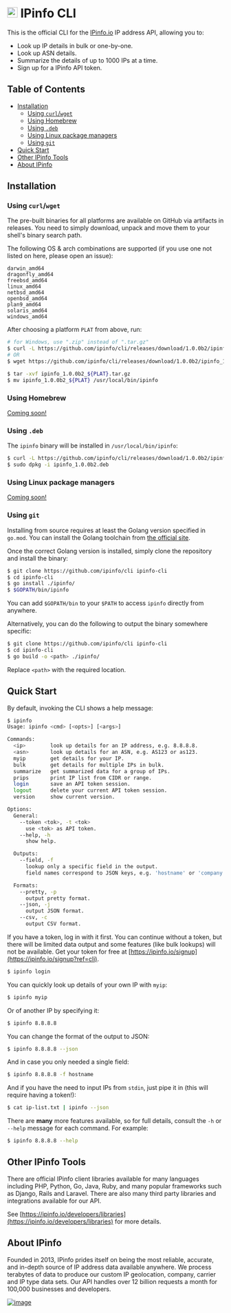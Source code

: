 # [<img src="https://ipinfo.io/static/ipinfo-small.svg" alt="IPinfo" width="24"/>](https://ipinfo.io/) IPinfo CLI

This is the official CLI for the [IPinfo.io](https://ipinfo.io) IP address API,
allowing you to:

- Look up IP details in bulk or one-by-one.
- Look up ASN details.
- Summarize the details of up to 1000 IPs at a time.
- Sign up for a IPinfo API token.

## Table of Contents

* [Installation](#installation)
    + [Using `curl`/`wget`](#using-curlwget)
    + [Using Homebrew](#using-homebrew)
    + [Using `.deb`](#using-deb)
    + [Using Linux package managers](#using-linux-package-managers)
    + [Using `git`](#using-git)
* [Quick Start](#quick-start)
* [Other IPinfo Tools](#other-ipinfo-tools)
* [About IPinfo](#about-ipinfo)

## Installation

### Using `curl`/`wget`

The pre-built binaries for all platforms are available on GitHub via artifacts
in releases. You need to simply download, unpack and move them to your shell's
binary search path.

The following OS & arch combinations are supported (if you use one not listed
on here, please open an issue):

```
darwin_amd64
dragonfly_amd64
freebsd_amd64
linux_amd64
netbsd_amd64
openbsd_amd64
plan9_amd64
solaris_amd64
windows_amd64
```

After choosing a platform `PLAT` from above, run:

```bash
# for Windows, use ".zip" instead of ".tar.gz"
$ curl -L https://github.com/ipinfo/cli/releases/download/1.0.0b2/ipinfo_1.0.0b2_${PLAT}.tar.gz
# OR
$ wget https://github.com/ipinfo/cli/releases/download/1.0.0b2/ipinfo_1.0.0b2_${PLAT}.tar.gz

$ tar -xvf ipinfo_1.0.0b2_${PLAT}.tar.gz
$ mv ipinfo_1.0.0b2_${PLAT} /usr/local/bin/ipinfo
```

### Using Homebrew

[Coming soon!](https://github.com/ipinfo/cli/issues/3)

### Using `.deb`

The `ipinfo` binary will be installed in `/usr/local/bin/ipinfo`:

```bash
$ curl -L https://github.com/ipinfo/cli/releases/download/1.0.0b2/ipinfo_1.0.0b2.deb
$ sudo dpkg -i ipinfo_1.0.0b2.deb
```

### Using Linux package managers

[Coming soon!](https://github.com/ipinfo/cli/issues/3)

### Using `git`

Installing from source requires at least the Golang version specified in
`go.mod`. You can install the Golang toolchain from
[the official site](https://golang.org/doc/install).

Once the correct Golang version is installed, simply clone the repository and
install the binary:

```bash
$ git clone https://github.com/ipinfo/cli ipinfo-cli
$ cd ipinfo-cli
$ go install ./ipinfo/
$ $GOPATH/bin/ipinfo
```

You can add `$GOPATH/bin` to your `$PATH` to access `ipinfo` directly from
anywhere.

Alternatively, you can do the following to output the binary somewhere
specific:

```bash
$ git clone https://github.com/ipinfo/cli ipinfo-cli
$ cd ipinfo-cli
$ go build -o <path> ./ipinfo/
```

Replace `<path>` with the required location.

## Quick Start

By default, invoking the CLI shows a help message:

```bash
$ ipinfo
Usage: ipinfo <cmd> [<opts>] [<args>]

Commands:
  <ip>        look up details for an IP address, e.g. 8.8.8.8.
  <asn>       look up details for an ASN, e.g. AS123 or as123.
  myip        get details for your IP.
  bulk        get details for multiple IPs in bulk.
  summarize   get summarized data for a group of IPs.
  prips       print IP list from CIDR or range.
  login       save an API token session.
  logout      delete your current API token session.
  version     show current version.

Options:
  General:
    --token <tok>, -t <tok>
      use <tok> as API token.
    --help, -h
      show help.

  Outputs:
    --field, -f
      lookup only a specific field in the output.
      field names correspond to JSON keys, e.g. 'hostname' or 'company.type'.

  Formats:
    --pretty, -p
      output pretty format.
    --json, -j
      output JSON format.
    --csv, -c
      output CSV format.
```

If you have a token, log in with it first. You can continue without a token,
but there will be limited data output and some features (like bulk lookups)
will not be available. Get your token for free at
[https://ipinfo.io/signup](https://ipinfo.io/signup?ref=cli).

```bash
$ ipinfo login
```

You can quickly look up details of your own IP with `myip`:

```bash
$ ipinfo myip
```

Or of another IP by specifying it:

```bash
$ ipinfo 8.8.8.8
```

You can change the format of the output to JSON:

```bash
$ ipinfo 8.8.8.8 --json
```

And in case you only needed a single field:

```bash
$ ipinfo 8.8.8.8 -f hostname
```

And if you have the need to input IPs from `stdin`, just pipe it in (this will
require having a token!):

```bash
$ cat ip-list.txt | ipinfo --json
```

There are **many** more features available, so for full details, consult the
`-h` or `--help` message for each command. For example:

```bash
$ ipinfo 8.8.8.8 --help
```

## Other IPinfo Tools

There are official IPinfo client libraries available for many languages including PHP, Python, Go, Java, Ruby, and many popular frameworks such as Django, Rails and Laravel. There are also many third party libraries and integrations available for our API.

See [https://ipinfo.io/developers/libraries](https://ipinfo.io/developers/libraries) for more details.

## About IPinfo

Founded in 2013, IPinfo prides itself on being the most reliable, accurate, and in-depth source of IP address data available anywhere. We process terabytes of data to produce our custom IP geolocation, company, carrier and IP type data sets. Our API handles over 12 billion requests a month for 100,000 businesses and developers.

[![image](https://avatars3.githubusercontent.com/u/15721521?s=128&u=7bb7dde5c4991335fb234e68a30971944abc6bf3&v=4)](https://ipinfo.io/)
